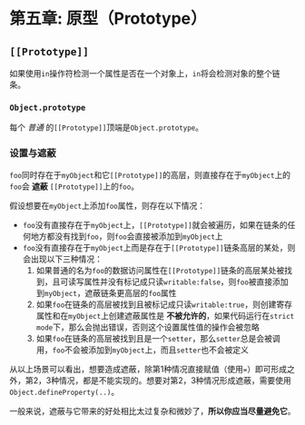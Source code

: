 # 第五章: 原型（Prototype）

## `[[Prototype]]`

如果使用`in`操作符检测一个属性是否在一个对象上，`in`将会检测对象的整个链条。

### `Object.prototype`

每个 _普通_ 的`[[Prototype]]`顶端是`Object.prototype`。

### 设置与遮蔽

`foo`同时存在于`myObject`和它`[[Prototype]]`的高层，则直接存在于`myObject`上的`foo`会 **遮蔽** `[[Prototype]]`上的`foo`。

假设想要在`myObject`上添加`foo`属性，则存在以下情况：

* `foo`没有直接存在于`myObject`上，`[[Prototype]]`就会被遍历，如果在链条的任何地方都没有找到`foo`，则`foo`会直接被添加到`myObject`上
* `foo`没有直接存在于`myObject`上而是存在于`[[Prototype]]`链条高层的某处，则会出现以下三种情况：
  1. 如果普通的名为`foo`的数据访问属性在`[[Prototype]]`链条的高层某处被找到，且可读写属性并没有标记成只读`writable:false`，则`foo`被直接添加到`myObject`，遮蔽链条更高层的`foo`属性
  2. 如果`foo`在链条的高层被找到且被标记成只读`writable:true`，则创建寄存属性和在`myObject`上创建遮蔽属性是 **不被允许的**，如果代码运行在`strict mode`下，那么会抛出错误，否则这个设置属性值的操作会被忽略
  3. 如果`foo`在链条的高层被找到且是一个`setter`，那么`setter`总是会被调用，`foo`不会被添加到`myObject`上，而且`setter`也不会被定义

从以上场景可以看出，想要造成遮蔽，除第1种情况直接赋值（使用`=`）即可形成之外，第2，3种情况，都是不能实现的。想要对第2，3种情况形成遮蔽，需要使用`Object.defineProperty(..)`。

一般来说，遮蔽与它带来的好处相比太过复杂和微妙了，**所以你应当尽量避免它**。
